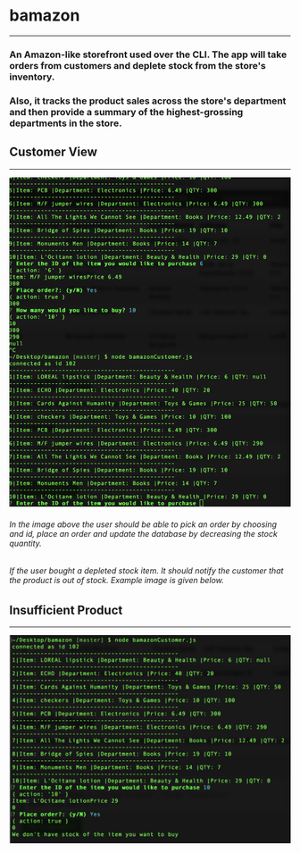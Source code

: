 # bamazon
---
### An Amazon-like storefront used over the CLI. The app will take orders from customers and deplete stock from the store's inventory. 
### Also, it tracks the product sales across the store's department and then provide a summary of the highest-grossing departments in the store.

## Customer View
---
![alt text](https://github.com/joycedelatorre/bamazon/blob/master/images/UserPickItem_upadteQuantity.png "Customer View")
###### In the image above the user should be able to pick an order by choosing and id, place an order and update the database by decreasing the stock quantity.

###### If the user bought a depleted stock item. It should notify the customer that the product is out of stock. Example image is given below.

## Insufficient Product
---
![alt text](https://github.com/joycedelatorre/bamazon/blob/master/images/noAvailableStock.png "no available product")






